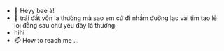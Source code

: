 - 👋 Heyy bae à!
- 🌱 trái đất vốn lạ thường mà sao em cứ đi nhầm đường lạc vài tim tao lẻ loi đằng sau chữ yêu đây là thương 
- hihi 
- 📫 How to reach me ...

<!---
thynga/thynga is a ✨ special ✨ repository because its `README.md` (this file) appears on your GitHub profile.
You can click the Preview link to take a look at your changes.
--->
